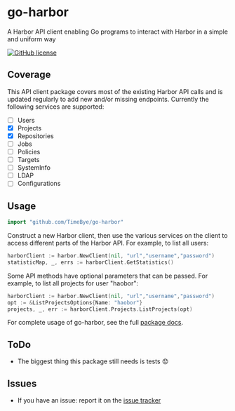 # go-harbor

A Harbor API client enabling Go programs to interact with Harbor in a simple and uniform way

[![GitHub license](https://img.shields.io/github/license/TimeBye/go-harbor.svg)](https://github.com/TimeBye/go-harbor/blob/master/LICENSE)

## Coverage

This API client package covers most of the existing Harbor API calls and is updated regularly
to add new and/or missing endpoints. Currently the following services are supported:

- [ ] Users
- [x] Projects
- [x] Repositories
- [ ] Jobs
- [ ] Policies
- [ ] Targets
- [ ] SystemInfo
- [ ] LDAP
- [ ] Configurations

## Usage

```go
import "github.com/TimeBye/go-harbor"
```

Construct a new Harbor client, then use the various services on the client to
access different parts of the Harbor API. For example, to list all
users:

```go
harborClient := harbor.NewClient(nil, "url","username","password")
statisticMap, _, errs := harborClient.GetStatistics()
```

Some API methods have optional parameters that can be passed. For example,
to list all projects for user "haobor":

```go
harborClient := harbor.NewClient(nil, "url","username","password")
opt := &ListProjectsOptions{Name: "haobor"}
projects, _, err := harborClient.Projects.ListProjects(opt)
```

For complete usage of go-harbor, see the full [package docs](https://godoc.org/github.com/TimeBye/go-harbor).

## ToDo

- The biggest thing this package still needs is tests :disappointed:

## Issues

- If you have an issue: report it on the [issue tracker](https://github.com/TimeBye/go-harbor/issues)

